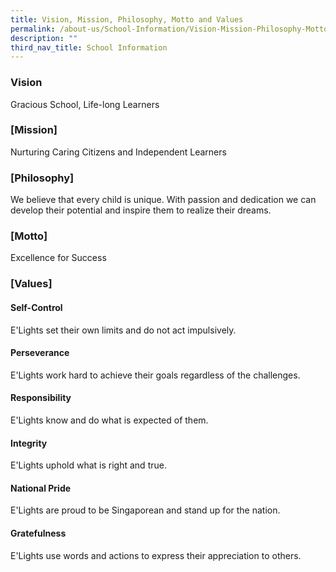 ```yaml
---
title: Vision, Mission, Philosophy, Motto and Values
permalink: /about-us/School-Information/Vision-Mission-Philosophy-Motto-and-Values/
description: ""
third_nav_title: School Information
---
```

### **Vision**

Gracious School, Life-long Learners

  

### **[Mission]**

Nurturing Caring Citizens and Independent Learners

  

### **[Philosophy]**

We believe that every child is unique. With passion and dedication we can develop their potential and inspire them to realize their dreams.

  

### **[Motto]**

Excellence for Success

  

### **[Values]**

#### Self-Control
E'Lights set their own limits and do not act impulsively.


#### Perseverance
E'Lights work hard to achieve their goals regardless of the challenges.


#### Responsibility
E'Lights know and do what is expected of them.


#### Integrity
E'Lights uphold what is right and true.


#### National Pride
E'Lights are proud to be Singaporean and stand up for the nation.


#### Gratefulness
E'Lights use words and actions to express their appreciation to others.